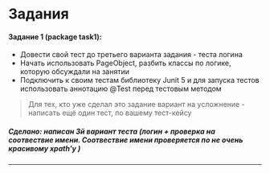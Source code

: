 Задания
========================
#### Задание 1 (package task1):
- Довести свой тест до третьего варианта задания - теста логина
- Начать использовать PageObject, разбить классы по логике, которую обсуждали на занятии
- Подключить к своим тестам библиотеку Junit 5 и для запуска тестов использовать аннотацию @Test перед тестовым методом
> Для тех, кто уже сделал это задание вариант на усложнение - написать ещё один тест, по вашему тест-кейсу
  ##### Сделано: написан 3й вариант теста (логин + проверка на соотвествие имени. Соотвествие имени проверяется по не очень красивому xpath'у )
____________________________________

